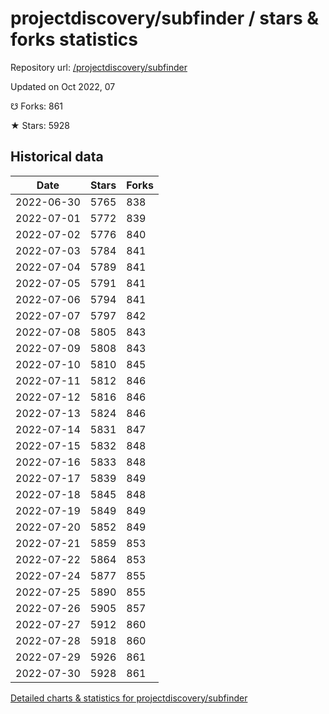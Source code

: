 # projectdiscovery/subfinder / stars & forks statistics

Repository url: [/projectdiscovery/subfinder](https://github.com/projectdiscovery/subfinder)

Updated on Oct 2022, 07

☋ Forks: 861

★ Stars: 5928

## Historical data
| Date | Stars | Forks |
|------|-------|-------|
| 2022-06-30 | 5765 | 838 | 
| 2022-07-01 | 5772 | 839 | 
| 2022-07-02 | 5776 | 840 | 
| 2022-07-03 | 5784 | 841 | 
| 2022-07-04 | 5789 | 841 | 
| 2022-07-05 | 5791 | 841 | 
| 2022-07-06 | 5794 | 841 | 
| 2022-07-07 | 5797 | 842 | 
| 2022-07-08 | 5805 | 843 | 
| 2022-07-09 | 5808 | 843 | 
| 2022-07-10 | 5810 | 845 | 
| 2022-07-11 | 5812 | 846 | 
| 2022-07-12 | 5816 | 846 | 
| 2022-07-13 | 5824 | 846 | 
| 2022-07-14 | 5831 | 847 | 
| 2022-07-15 | 5832 | 848 | 
| 2022-07-16 | 5833 | 848 | 
| 2022-07-17 | 5839 | 849 | 
| 2022-07-18 | 5845 | 848 | 
| 2022-07-19 | 5849 | 849 | 
| 2022-07-20 | 5852 | 849 | 
| 2022-07-21 | 5859 | 853 | 
| 2022-07-22 | 5864 | 853 | 
| 2022-07-24 | 5877 | 855 | 
| 2022-07-25 | 5890 | 855 | 
| 2022-07-26 | 5905 | 857 | 
| 2022-07-27 | 5912 | 860 | 
| 2022-07-28 | 5918 | 860 | 
| 2022-07-29 | 5926 | 861 | 
| 2022-07-30 | 5928 | 861 | 


[Detailed charts & statistics for projectdiscovery/subfinder](https://reviewgithub.com/rep/projectdiscovery/subfinder)
